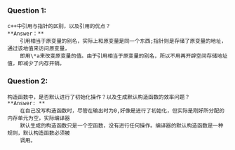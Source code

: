 ### Question 1:
    c++中引用与指针的区别，以及引用的优点？
    **Answer：** 
        引用相当于原变量的别名，实际上和原变量是同一个东西;指针则是存储了原变量的地址，通过该地值来访问原变量，
        即用\*a来改变原变量的值。由于引用相当于原变量的别名，所以不用再开辟空间存储地址值，即减少了内存开销。

### Question 2:
    构造函数中，是否默认进行了初始化操作？以及生成默认构造函数的效率问题？
    **Answer: **
        在自己没写构造函数时，尽管在输出时为0,好像是进行了初始化，但实际是刚好所分配的内存单元为空，实际编译器
        默认生成的构造函数只是一个空函数，没有进行任何操作。编译器的默认构造函数是一种规则，默认构造函数必须被
        调用。
